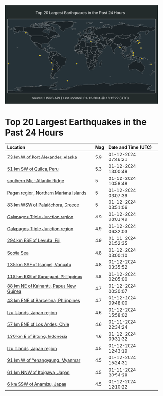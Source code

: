 ![Map](./map.png)

# Top 20 Largest Earthquakes in the Past 24 Hours

| Location | Mag | Date and Time (UTC) |
|:---|:---|:---|
| [73 km W of Port Alexander, Alaska](https://earthquake.usgs.gov/earthquakes/eventpage/ak024jyw3sk) | 5.9 | 01-12-2024 07:46:21 |
| [51 km SW of Quilca, Peru](https://earthquake.usgs.gov/earthquakes/eventpage/us6000m39t) | 5.3 | 01-12-2024 13:00:49 |
| [southern Mid-Atlantic Ridge](https://earthquake.usgs.gov/earthquakes/eventpage/us6000m39l) | 5 | 01-12-2024 10:58:48 |
| [Pagan region, Northern Mariana Islands](https://earthquake.usgs.gov/earthquakes/eventpage/us6000m38b) | 5 | 01-12-2024 03:07:39 |
| [83 km WSW of Palaióchora, Greece](https://earthquake.usgs.gov/earthquakes/eventpage/us6000m38i) | 5 | 01-12-2024 03:51:06 |
| [Galapagos Triple Junction region](https://earthquake.usgs.gov/earthquakes/eventpage/us6000m39d) | 4.9 | 01-12-2024 08:01:49 |
| [Galapagos Triple Junction region](https://earthquake.usgs.gov/earthquakes/eventpage/us6000m391) | 4.9 | 01-12-2024 06:32:03 |
| [294 km ESE of Levuka, Fiji](https://earthquake.usgs.gov/earthquakes/eventpage/us6000m37d) | 4.9 | 01-11-2024 21:52:35 |
| [Scotia Sea](https://earthquake.usgs.gov/earthquakes/eventpage/us6000m38a) | 4.8 | 01-12-2024 03:00:10 |
| [135 km SSE of Isangel, Vanuatu](https://earthquake.usgs.gov/earthquakes/eventpage/us6000m38e) | 4.8 | 01-12-2024 03:35:52 |
| [118 km ESE of Sarangani, Philippines](https://earthquake.usgs.gov/earthquakes/eventpage/us6000m387) | 4.8 | 01-12-2024 02:05:00 |
| [88 km NE of Kainantu, Papua New Guinea](https://earthquake.usgs.gov/earthquakes/eventpage/us6000m37y) | 4.7 | 01-12-2024 00:30:07 |
| [43 km ENE of Barcelona, Philippines](https://earthquake.usgs.gov/earthquakes/eventpage/us6000m39g) | 4.7 | 01-12-2024 09:48:00 |
| [Izu Islands, Japan region](https://earthquake.usgs.gov/earthquakes/eventpage/us6000m3cb) | 4.6 | 01-12-2024 15:58:02 |
| [57 km ENE of Los Andes, Chile](https://earthquake.usgs.gov/earthquakes/eventpage/us6000m37h) | 4.6 | 01-11-2024 22:34:24 |
| [130 km E of Bitung, Indonesia](https://earthquake.usgs.gov/earthquakes/eventpage/us6000m39e) | 4.6 | 01-12-2024 09:31:32 |
| [Izu Islands, Japan region](https://earthquake.usgs.gov/earthquakes/eventpage/us6000m39s) | 4.5 | 01-12-2024 12:43:19 |
| [91 km W of Yenangyaung, Myanmar](https://earthquake.usgs.gov/earthquakes/eventpage/us6000m3a4) | 4.5 | 01-12-2024 15:24:31 |
| [61 km NNW of Itoigawa, Japan](https://earthquake.usgs.gov/earthquakes/eventpage/us6000m36x) | 4.5 | 01-11-2024 20:54:28 |
| [6 km SSW of Anamizu, Japan](https://earthquake.usgs.gov/earthquakes/eventpage/us6000m39q) | 4.5 | 01-12-2024 12:10:22 |
